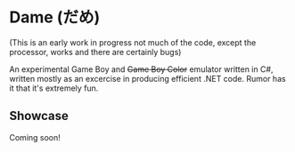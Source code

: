 # Dame (だめ)

(This is an early work in progress not much of the code, except the processor, works and there are certainly bugs)

An experimental Game Boy and ~~Game Boy Color~~ emulator written in C#, written mostly as an excercise in producing efficient .NET code. Rumor has it that it's extremely fun.

## Showcase

Coming soon!
